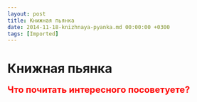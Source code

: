 ```yaml
---
layout: post
title: Книжная пьянка
date: 2014-11-18-knizhnaya-pyanka.md 00:00:00 +0300
tags: [Imported]
---
```

# Книжная пьянка

<font style="font-weight: bold; font-size:20px; color:red">Что почитать интересного посоветуете?</font>